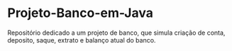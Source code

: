 # Projeto-Banco-em-Java
Repositório dedicado a um projeto de banco, que simula criação de conta, deposito, saque, extrato e balanço atual do banco.
